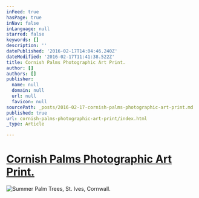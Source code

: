 ```yaml
---
inFeed: true
hasPage: true
inNav: false
inLanguage: null
starred: false
keywords: []
description: ''
datePublished: '2016-02-17T14:04:46.240Z'
dateModified: '2016-02-17T11:41:38.522Z'
title: Cornish Palms Photographic Art Print.
author: []
authors: []
publisher:
  name: null
  domain: null
  url: null
  favicon: null
sourcePath: _posts/2016-02-17-cornish-palms-photographic-art-print.md
published: true
url: cornish-palms-photographic-art-print/index.html
_type: Article

---
```

# [Cornish Palms Photographic Art Print.][0]
![Summer Palm Trees, St. Ives, Cornwall.](https://the-grid-user-content.s3-us-west-2.amazonaws.com/45c5af8d-5821-4a11-aaed-707fff4750b2.jpg)

[0]: http://john-shepherd.pixels.com/featured/st-ives-palms-john-shepherd.html